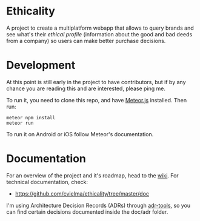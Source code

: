 # Ethicality
A project to create a multiplatform webapp that allows to query brands and see what's their *ethical profile* (information about the good and bad deeds from a company) so users can make better purchase decisions.

# Development
At this point is still early in the project to have contributors, but if by any chance you are reading this and are interested, please ping me.

To run it, you need to clone this repo, and have [Meteor.js](https://www.meteor.com/) installed. Then run:
```
meteor npm install
meteor run
```

To run it on Android or iOS follow Meteor's documentation.

# Documentation
For an overview of the project and it's roadmap, head to the [wiki](https://github.com/cvielma/ethicality/wiki).
For technical documentation, check:
- https://github.com/cvielma/ethicality/tree/master/doc

I'm using Architecture Decision Records (ADRs) through [adr-tools](https://github.com/npryce/adr-tools), so you can find certain decisions documented inside the doc/adr folder.
